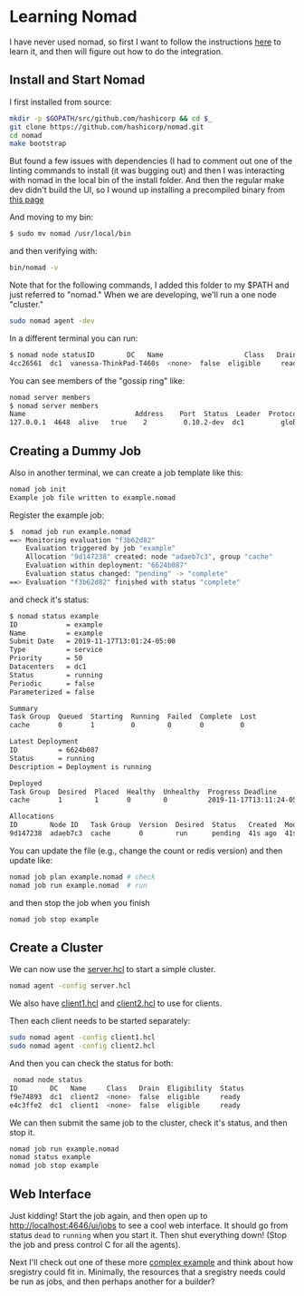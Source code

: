 # Learning Nomad

I have never used nomad, so first I want to follow
the instructions [here](https://learn.hashicorp.com/nomad/getting-started/install)
to learn it, and then will figure out how to do the integration.

## Install and Start Nomad

I first installed from source:

```bash
mkdir -p $GOPATH/src/github.com/hashicorp && cd $_
git clone https://github.com/hashicorp/nomad.git
cd nomad
make bootstrap
```

But found a few issues with dependencies (I had to comment out one of the linting 
commands to install (it was bugging out) and then I was interacting with nomad 
in the local bin of the install folder. And then the regular make dev didn't build
the UI, so I wound up installing a precompiled binary from [this page](https://www.nomadproject.io/downloads.html)

And moving to my bin:

```bash
$ sudo mv nomad /usr/local/bin
```

and then verifying with:

```bash
bin/nomad -v
```

Note that for the following commands, I added this folder to my $PATH and just
referred to "nomad." When we are developing, we'll run a one node "cluster."

```bash
sudo nomad agent -dev
```

In a different terminal you can run:

```bash
$ nomad node statusID        DC   Name                    Class   Drain  Eligibility  Status
4cc26561  dc1  vanessa-ThinkPad-T460s  <none>  false  eligible     ready
```

You can see members of the "gossip ring" like:

```bash
nomad server members
$ nomad server members
Name                           Address    Port  Status  Leader  Protocol  Build       Datacenter  Region
127.0.0.1  4648  alive   true    2         0.10.2-dev  dc1         global
```

## Creating a Dummy Job

Also in another terminal, we can create a job template like this:

```bash
nomad job init
Example job file written to example.nomad
```

Register the example job:

```bash
$  nomad job run example.nomad
==> Monitoring evaluation "f3b62d82"
    Evaluation triggered by job "example"
    Allocation "9d147238" created: node "adaeb7c3", group "cache"
    Evaluation within deployment: "6624b087"
    Evaluation status changed: "pending" -> "complete"
==> Evaluation "f3b62d82" finished with status "complete"
```

and check it's status:

```bash
$ nomad status example
ID            = example
Name          = example
Submit Date   = 2019-11-17T13:01:24-05:00
Type          = service
Priority      = 50
Datacenters   = dc1
Status        = running
Periodic      = false
Parameterized = false

Summary
Task Group  Queued  Starting  Running  Failed  Complete  Lost
cache       0       1         0        0       0         0

Latest Deployment
ID          = 6624b087
Status      = running
Description = Deployment is running

Deployed
Task Group  Desired  Placed  Healthy  Unhealthy  Progress Deadline
cache       1        1       0        0          2019-11-17T13:11:24-05:00

Allocations
ID        Node ID   Task Group  Version  Desired  Status   Created  Modified
9d147238  adaeb7c3  cache       0        run      pending  41s ago  41s ago
```

You can update the file (e.g., change the count or redis version) and then update
like:

```bash
nomad job plan example.nomad # check
nomad job run example.nomad  # run
```

and then stop the job when you finish

```bash
nomad job stop example
```

## Create a Cluster

We can now use the [server.hcl](server.hcl) to start a simple cluster.

```bash
nomad agent -config server.hcl
```

We also have [client1.hcl](client1.hcl) and [client2.hcl](client2.hcl) to use 
for clients.

Then each client needs to be started separately:

```bash
sudo nomad agent -config client1.hcl
sudo nomad agent -config client2.hcl
```

And then you can check the status for both:

```bash
 nomad node status
ID        DC   Name     Class   Drain  Eligibility  Status
f9e74893  dc1  client2  <none>  false  eligible     ready
e4c3ffe2  dc1  client1  <none>  false  eligible     ready
```

We can then submit the same job to the cluster,
check it's status, and then stop it.

```bash
nomad job run example.nomad
nomad status example
nomad job stop example
```

## Web Interface

Just kidding! Start the job again, and then open up to [http://localhost:4646/ui/jobs](http://localhost:4646/ui/jobs)
to see a cool web interface. It should go from status `dead` to `running` when you start it.
Then shut everything down! (Stop the job and press control C for all the agents).

Next I'll check out one of these more [complex example](https://learn.hashicorp.com/nomad/getting-started/next-steps)
and think about how sregistry could fit in. Minimally, the resources that a sregistry
needs could be run as jobs, and then perhaps another for a builder?
